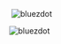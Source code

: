 <p>&nbsp;<img align="center" src="https://github-readme-stats.vercel.app/api?username=bluezdot&show_icons=true&locale=en" alt="bluezdot" /> </p>

<p><img align="center" src="https://github-readme-streak-stats.herokuapp.com/?user=bluezdot&" alt="bluezdot" /></p>
